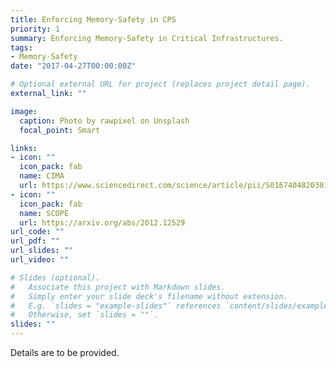 ```yaml
---
title: Enforcing Memory-Safety in CPS
priority: 1
summary: Enforcing Memory-Safety in Critical Infrastructures.
tags:
- Memory-Safety
date: "2017-04-27T00:00:00Z"

# Optional external URL for project (replaces project detail page).
external_link: ""

image:
  caption: Photo by rawpixel on Unsplash
  focal_point: Smart

links:
- icon: ""
  icon_pack: fab
  name: CIMA
  url: https://www.sciencedirect.com/science/article/pii/S0167404820301061
- icon: ""
  icon_pack: fab
  name: SCOPE
  url: https://arxiv.org/abs/2012.12529
url_code: ""
url_pdf: ""
url_slides: ""
url_video: ""

# Slides (optional).
#   Associate this project with Markdown slides.
#   Simply enter your slide deck's filename without extension.
#   E.g. `slides = "example-slides"` references `content/slides/example-slides.md`.
#   Otherwise, set `slides = ""`.
slides: ""
---
```

Details are to be provided. 
